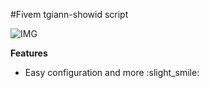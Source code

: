 #Fivem tgiann-showid script

![IMG](https://i.imgur.com/UgyW5S8.png "IMG")

**Features**
* Easy configuration and more :slight_smile: 
